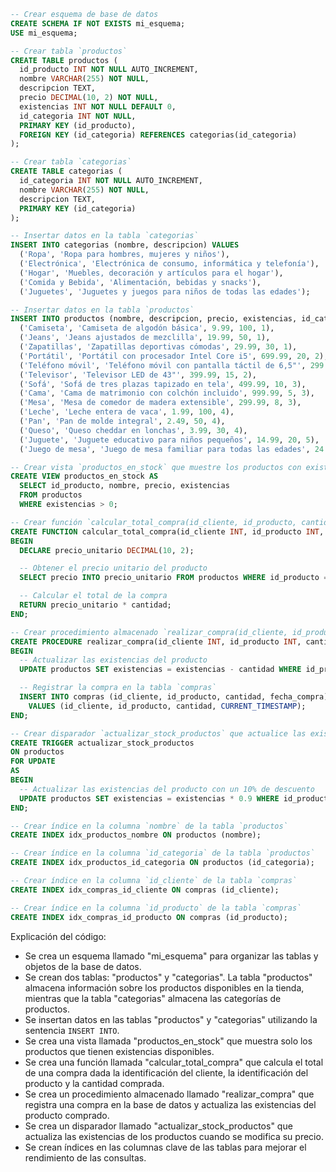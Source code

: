 ```sql
-- Crear esquema de base de datos
CREATE SCHEMA IF NOT EXISTS mi_esquema;
USE mi_esquema;

-- Crear tabla `productos`
CREATE TABLE productos (
  id_producto INT NOT NULL AUTO_INCREMENT,
  nombre VARCHAR(255) NOT NULL,
  descripcion TEXT,
  precio DECIMAL(10, 2) NOT NULL,
  existencias INT NOT NULL DEFAULT 0,
  id_categoria INT NOT NULL,
  PRIMARY KEY (id_producto),
  FOREIGN KEY (id_categoria) REFERENCES categorias(id_categoria)
);

-- Crear tabla `categorias`
CREATE TABLE categorias (
  id_categoria INT NOT NULL AUTO_INCREMENT,
  nombre VARCHAR(255) NOT NULL,
  descripcion TEXT,
  PRIMARY KEY (id_categoria)
);

-- Insertar datos en la tabla `categorias`
INSERT INTO categorias (nombre, descripcion) VALUES
  ('Ropa', 'Ropa para hombres, mujeres y niños'),
  ('Electrónica', 'Electrónica de consumo, informática y telefonía'),
  ('Hogar', 'Muebles, decoración y artículos para el hogar'),
  ('Comida y Bebida', 'Alimentación, bebidas y snacks'),
  ('Juguetes', 'Juguetes y juegos para niños de todas las edades');

-- Insertar datos en la tabla `productos`
INSERT INTO productos (nombre, descripcion, precio, existencias, id_categoria) VALUES
  ('Camiseta', 'Camiseta de algodón básica', 9.99, 100, 1),
  ('Jeans', 'Jeans ajustados de mezclilla', 19.99, 50, 1),
  ('Zapatillas', 'Zapatillas deportivas cómodas', 29.99, 30, 1),
  ('Portátil', 'Portátil con procesador Intel Core i5', 699.99, 20, 2),
  ('Teléfono móvil', 'Teléfono móvil con pantalla táctil de 6,5"', 299.99, 40, 2),
  ('Televisor', 'Televisor LED de 43"', 399.99, 15, 2),
  ('Sofá', 'Sofá de tres plazas tapizado en tela', 499.99, 10, 3),
  ('Cama', 'Cama de matrimonio con colchón incluido', 999.99, 5, 3),
  ('Mesa', 'Mesa de comedor de madera extensible', 299.99, 8, 3),
  ('Leche', 'Leche entera de vaca', 1.99, 100, 4),
  ('Pan', 'Pan de molde integral', 2.49, 50, 4),
  ('Queso', 'Queso cheddar en lonchas', 3.99, 30, 4),
  ('Juguete', 'Juguete educativo para niños pequeños', 14.99, 20, 5),
  ('Juego de mesa', 'Juego de mesa familiar para todas las edades', 24.99, 10, 5);

-- Crear vista `productos_en_stock` que muestre los productos con existencias disponibles
CREATE VIEW productos_en_stock AS
  SELECT id_producto, nombre, precio, existencias
  FROM productos
  WHERE existencias > 0;

-- Crear función `calcular_total_compra(id_cliente, id_producto, cantidad)` que calcule el total de una compra
CREATE FUNCTION calcular_total_compra(id_cliente INT, id_producto INT, cantidad INT) RETURNS DECIMAL(10, 2)
BEGIN
  DECLARE precio_unitario DECIMAL(10, 2);

  -- Obtener el precio unitario del producto
  SELECT precio INTO precio_unitario FROM productos WHERE id_producto = id_producto;

  -- Calcular el total de la compra
  RETURN precio_unitario * cantidad;
END;

-- Crear procedimiento almacenado `realizar_compra(id_cliente, id_producto, cantidad)` que registre una compra
CREATE PROCEDURE realizar_compra(id_cliente INT, id_producto INT, cantidad INT)
BEGIN
  -- Actualizar las existencias del producto
  UPDATE productos SET existencias = existencias - cantidad WHERE id_producto = id_producto;

  -- Registrar la compra en la tabla `compras`
  INSERT INTO compras (id_cliente, id_producto, cantidad, fecha_compra)
    VALUES (id_cliente, id_producto, cantidad, CURRENT_TIMESTAMP);
END;

-- Crear disparador `actualizar_stock_productos` que actualice las existencias de los productos al modificar su precio
CREATE TRIGGER actualizar_stock_productos
ON productos
FOR UPDATE
AS
BEGIN
  -- Actualizar las existencias del producto con un 10% de descuento
  UPDATE productos SET existencias = existencias * 0.9 WHERE id_producto = OLD.id_producto;
END;

-- Crear índice en la columna `nombre` de la tabla `productos`
CREATE INDEX idx_productos_nombre ON productos (nombre);

-- Crear índice en la columna `id_categoria` de la tabla `productos`
CREATE INDEX idx_productos_id_categoria ON productos (id_categoria);

-- Crear índice en la columna `id_cliente` de la tabla `compras`
CREATE INDEX idx_compras_id_cliente ON compras (id_cliente);

-- Crear índice en la columna `id_producto` de la tabla `compras`
CREATE INDEX idx_compras_id_producto ON compras (id_producto);
```

Explicación del código:

* Se crea un esquema llamado "mi_esquema" para organizar las tablas y objetos de la base de datos.
* Se crean dos tablas: "productos" y "categorias". La tabla "productos" almacena información sobre los productos disponibles en la tienda, mientras que la tabla "categorias" almacena las categorías de productos.
* Se insertan datos en las tablas "productos" y "categorias" utilizando la sentencia `INSERT INTO`.
* Se crea una vista llamada "productos_en_stock" que muestra solo los productos que tienen existencias disponibles.
* Se crea una función llamada "calcular_total_compra" que calcula el total de una compra dada la identificación del cliente, la identificación del producto y la cantidad comprada.
* Se crea un procedimiento almacenado llamado "realizar_compra" que registra una compra en la base de datos y actualiza las existencias del producto comprado.
* Se crea un disparador llamado "actualizar_stock_productos" que actualiza las existencias de los productos cuando se modifica su precio.
* Se crean índices en las columnas clave de las tablas para mejorar el rendimiento de las consultas.